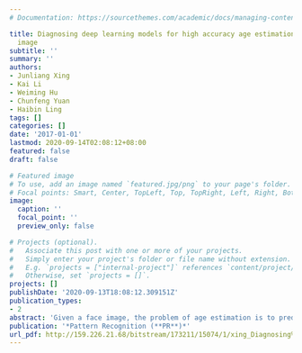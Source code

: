 ```yaml
---
# Documentation: https://sourcethemes.com/academic/docs/managing-content/

title: Diagnosing deep learning models for high accuracy age estimation from a single
  image
subtitle: ''
summary: ''
authors:
- Junliang Xing
- Kai Li
- Weiming Hu
- Chunfeng Yuan
- Haibin Ling
tags: []
categories: []
date: '2017-01-01'
lastmod: 2020-09-14T02:08:12+08:00
featured: false
draft: false

# Featured image
# To use, add an image named `featured.jpg/png` to your page's folder.
# Focal points: Smart, Center, TopLeft, Top, TopRight, Left, Right, BottomLeft, Bottom, BottomRight.
image:
  caption: ''
  focal_point: ''
  preview_only: false

# Projects (optional).
#   Associate this post with one or more of your projects.
#   Simply enter your project's folder or file name without extension.
#   E.g. `projects = ["internal-project"]` references `content/project/deep-learning/index.md`.
#   Otherwise, set `projects = []`.
projects: []
publishDate: '2020-09-13T18:08:12.309151Z'
publication_types:
- 2
abstract: 'Given a face image, the problem of age estimation is to predict the actual age from the visual appearance of the face. In this work, we investigate this problem by means of the deep learning techniques. We comprehensively diagnose the training and evaluating procedures of the deep learning models for age estimation on two of the largest datasets. Our diagnosis includes three different kinds of formulations for the age estimation problem using five most representative loss functions, as well as three different architectures to incorporate multi-task learning with race and gender classification. We start our diagnoses process from a simple baseline architecture from previous work. With appropriate problem formulation and loss function, we obtain state-of-the-art performance with the simple baseline architecture. By further incorporating our newly proposed deep multi-task learning architecture, the age estimation performance is further improved with high-accuracy race and gender classification results obtained simultaneously. With all the insights gained from the diagnosing process, we finally build a deep multi-task age estimation model which obtains a MAE of 2.96 on the Morph II dataset and 5.75 on the WebFace dataset, both of which improve previous best results by a large margin.'
publication: '*Pattern Recognition (**PR**)*'
url_pdf: http://159.226.21.68/bitstream/173211/15074/1/xing_Diagnosing%20deep%20learning%20models%20for%20high%20accuracy%20age%20estimation%20from%20a%20single%20image.pdf
---
```

